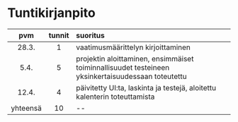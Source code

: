# Tuntikirjanpito

| pvm | tunnit | suoritus |
| :--:|:------:| :-------|
|28.3.| 1 | vaatimusmäärittelyn kirjoittaminen|
|5.4. | 5 | projektin aloittaminen, ensimmäiset toiminnallisuudet testeineen yksinkertaisuudessaan toteutettu|
|12.4.| 4 | päivitetty UI:ta, laskinta ja testejä, aloitettu kalenterin toteuttamista|
|yhteensä| 10 | --|

